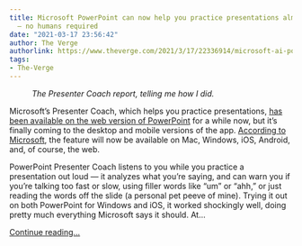 ```yaml
---
title: Microsoft PowerPoint can now help you practice presentations almost anywhere
  — no humans required
date: "2021-03-17 23:56:42"
author: The Verge
authorlink: https://www.theverge.com/2021/3/17/22336914/microsoft-ai-powerpoint-presenter-coach-available-desktop-mobile
tags:
- The-Verge
---
```

<figure>
      <img alt="" src="https://cdn.vox-cdn.com/thumbor/tkrDuN_n3G_1IhMZ8t0AHar4MPg=/61x0:1936x1250/1310x873/cdn.vox-cdn.com/uploads/chorus_image/image/68984582/Screen_Shot_2021_03_17_at_2.54.00_PM.0.png" />
        <figcaption><em>The Presenter Coach report, telling me how I did.</em></figcaption>
    </figure>

  <p id="F3dxi0">Microsoft’s Presenter Coach, which helps you practice presentations, <a href="https://www.theverge.com/2019/6/18/18683351/microsoft-powerpoint-presenter-coach-monitoring-feature">has been available on the web version of PowerPoint</a> for a while now, but it’s finally coming to the desktop and mobile versions of the app. <a href="https://click.linksynergy.com/deeplink?id=nOD%2FrLJHOac&amp;mid=24542&amp;u1=verge&amp;murl=https%3A%2F%2Fwww.microsoft.com%2Fen-us%2Fmicrosoft-365%2Fblog%2F2021%2F03%2F17%2Fimprove-your-presenting-skills-with-additional-platforms-and-new-features-for-powerpoint-presenter-coach%2F" rel="sponsored nofollow noopener" target="_blank">According to Microsoft</a>, the feature will now be available on Mac, Windows, iOS, Android, and, of course, the web. </p>
<p id="H0pOfy">PowerPoint Presenter Coach listens to you while you practice a presentation out loud — it analyzes what you’re saying, and can warn you if you’re talking too fast or slow, using filler words like “um” or “ahh,” or just reading the words off the slide (a personal pet peeve of mine). Trying it out on both PowerPoint for Windows and iOS, it worked shockingly well, doing pretty much everything Microsoft says it should. At...</p>
  <p>
    <a href="https://www.theverge.com/2021/3/17/22336914/microsoft-ai-powerpoint-presenter-coach-available-desktop-mobile">Continue reading&hellip;</a>
  </p>